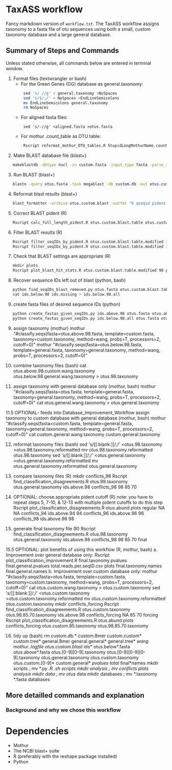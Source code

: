 # TaxASS workflow

Fancy markdown version of `workflow.txt`.
The TaxASS workflow assigns taxonomy to a fasta file of otu sequences using both 
a small, custom taxonomy database and a large general database.

## Summary of Steps and Commands

Unless stated otherwise, all commands below are entered in terminal window.

1. Format files (textwrangler or bash)
    + For the Green Genes (GG) database as general.taxonomy:
      ```bash
       sed 's/ //g' < general.taxonomy >NoSpaces
       sed 's/$/;/' < NoSpaces >EndLineSemicolons
       mv EndLineSemicolons general.taxonomy
       rm NoSpaces
      ```
    + For aligned fasta files:
      ```Shell
       sed 's/-//g' <aligned.fasta >otus.fasta
      ```
    + For mothur .count_table as OTU table:
      ```bash
       Rscript reformat_mothur_OTU_tables.R StupidLongMothurName.count_table count_table otus.abund
      ```
2. Make BLAST database file (blast+)
  ```bash
	 makeblastdb -dbtype nucl -in custom.fasta -input_type fasta -parse_seqids -out custom.db
  ```
3. Run BLAST (blast+)
  ```bash
	 blastn -query otus.fasta -task megablast -db custom.db -out otus.custom.blast -outfmt 11 -max_target_seqs 5
  ```
4. Reformat blast results (blast+)
  ```bash
	 blast_formatter -archive otus.custom.blast -outfmt "6 qseqid pident length qlen qstart qend" -out otus.custom.blast.table
  ```
5. Correct BLAST pident (R)
  ```bash
	 Rscript calc_full_length_pident.R otus.custom.blast.table otus.custom.blast.table.modified
  ```
6. Filter BLAST results (R)
  ```bash
	 Rscript filter_seqIDs_by_pident.R otus.custom.blast.table.modified ids.above.98 98 TRUE 
	 Rscript filter_seqIDs_by_pident.R otus.custom.blast.table.modified ids.below.98 98 FALSE
  ```
7. Check that BLAST settings are appropriate (R)
  ```bash
	 mkdir plots
	 Rscript plot_blast_hit_stats.R otus.custom.blast.table.modified 98 plots
  ```
8. Recover sequence IDs left out of blast (python, bash)
  ```bash
	 python find_seqIDs_blast_removed.py otus.fasta otus.custom.blast.table.modified ids.missing
	 cat ids.below.98 ids.missing > ids.below.98.all
  ```  
9. create fasta files of desired sequence IDs (python)
  ```bash
	 python create_fastas_given_seqIDs.py ids.above.98 otus.fasta otus.above.98.fasta
	 python create_fastas_given_seqIDs.py ids.below.98.all otus.fasta otus.below.98.fasta
  ``` 

	

9. assign taxonomy (mothur)
	mothur "#classify.seqs(fasta=otus.above.98.fasta, template=custom.fasta,  taxonomy=custom.taxonomy, method=wang, probs=T, processors=2, cutoff=0)"
	mothur "#classify.seqs(fasta=otus.below.98.fasta, template=general.fasta, taxonomy=general.taxonomy, method=wang, probs=T, processors=2, cutoff=0)"

10. combine taxonomy files (bash)
	cat otus.above.98.custom.wang.taxonomy otus.below.98.general.wang.taxonomy > otus.98.taxonomy

11. assign taxonomy with general database only (mothur, bash)
	mothur "#classify.seqs(fasta=otus.fasta, template=general.fasta, taxonomy=general.taxonomy, method=wang, probs=T, processors=2, cutoff=0)"
	cat otus.general.wang.taxonomy > otus.general.taxonomy

11.5 OPTIONAL- feeds into Database_Improvement_Workflow
	assign taxonomy to custom database with general database (mothur, bash)
	mothur "#classify.seqs(fasta=custom.fasta, template=general.fasta, taxonomy=general.taxonomy, method=wang, probs=T, processors=2, cutoff=0)"
	cat custom.general.wang.taxonomy custom.general.taxonomy

12. reformat taxonomy files (bash)
	sed 's/[[:blank:]]/\;/' <otus.98.taxonomy >otus.98.taxonomy.reformatted
	mv otus.98.taxonomy.reformatted otus.98.taxonomy
	sed 's/[[:blank:]]/\;/' <otus.general.taxonomy >otus.general.taxonomy.reformatted
	mv otus.general.taxonomy.reformatted otus.general.taxonomy
	
13. compare taxonomy files (R)
	mkdir conflicts_98
	Rscript find_classification_disagreements.R otus.98.taxonomy otus.general.taxonomy ids.above.98 conflicts_98 98 85 70
	
14. OPTIONAL: choose appropriate pident cutoff (R)
	note: you have to repeat steps 5, 7-10, & 12-13 with multiple pident cutoffs to do this step
	Rscript plot_classification_disagreements.R otus.abund plots regular NA NA conflicts_94 ids.above.94 94 conflicts_96 ids.above.96 96 conflicts_98 ids.above.98 98

15. generate final taxonomy file (R)
	Rscript find_classification_disagreements.R otus.98.taxonomy otus.general.taxonomy ids.above.98 conflicts_98 98 85 70 final

15.5 OPTIONAL: plot benefits of using this workflow (R, mothur, bash)
	a. Improvement over general database only:
		Rscript plot_classification_improvement.R final.taxonomy.pvalues final.general.pvalues total.reads.per.seqID.csv plots final.taxonomy.names final.general.names
	b. Improvement over custom database only:
		mothur "#classify.seqs(fasta=otus.fasta, template=custom.fasta, taxonomy=custom.taxonomy, method=wang, probs=T, processors=2, cutoff=0)"
		cat otus.custom.wang.taxonomy > otus.custom.taxonomy
		sed 's/[[:blank:]]/\;/' <otus.custom.taxonomy >otus.custom.taxonomy.reformatted
		mv otus.custom.taxonomy.reformatted otus.custom.taxonomy
		mkdir conflicts_forcing
		Rscript find_classification_disagreements.R otus.custom.taxonomy otus.98.85.70.taxonomy ids.above.98 conflicts_forcing NA 85 70 forcing
		Rscript plot_classification_disagreements.R otus.abund plots conflicts_forcing otus.custom.85.taxonomy otus.98.85.70.taxonomy

16. tidy up (bash)
	rm custom.db.* custom.8mer custom.custom* custom.tree* general.8mer general.general* general.tree* *wang* mothur.*.logfile otus.custom.blast* ids* otus.below*.fasta otus.above*.fasta otus.[0-9][0-9].taxonomy otus.[0-9][0-9][0-9].taxonomy otus.general.taxonomy otus.custom.taxonomy otus.custom.[0-9]* custom.general* *pvalues total* final*names
	mkdir scripts ; mv *.py *.R *.sh scripts
	mkdir analysis ; mv conflicts* plots analysis
	mkdir data ; mv otus* data
	mkdir databases ; mv *.taxonomy *.fasta databases

## More detailled commands and explanation

### Background and why we chose this workflow

# Dependencies

* Mothur
* The NCBI blast+ suite
* R (preferably with the reshape package installed)
* Python